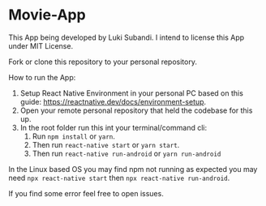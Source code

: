 # Movie-App

This App being developed by Luki Subandi. I intend to license this App under MIT License.

Fork or clone this repository to your personal repository.

How to run the App:

1. Setup React Native Environment in your personal PC based on this guide: https://reactnative.dev/docs/environment-setup.
2. Open your remote personal repository that held the codebase for this up.
3. In the root folder run this int your terminal/command cli:
   1. Run `npm install` or `yarn`.
   2. Then run `react-native start` or `yarn start`.
   3. Then run `react-native run-android` or `yarn run-android`

In the Linux based OS you may find npm not running as expected you may need `npx react-native start` then `npx react-native run-android`.

If you find some error feel free to open issues.
